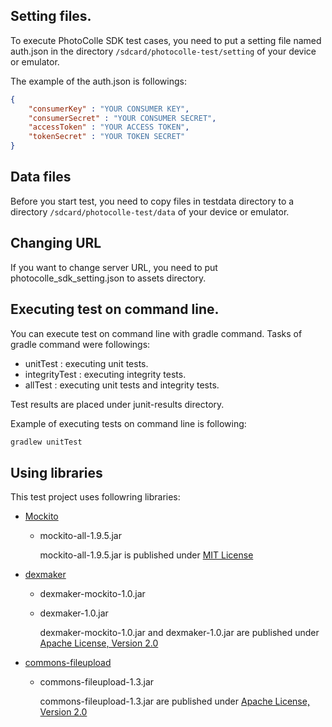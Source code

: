 ## Setting files.

To execute PhotoColle SDK test cases, you need to put a setting file
named auth.json in the directory ```/sdcard/photocolle-test/setting```
of your device or emulator.

The example of the auth.json is followings:

```json
{
    "consumerKey" : "YOUR CONSUMER KEY",
    "consumerSecret" : "YOUR CONSUMER SECRET",
    "accessToken" : "YOUR ACCESS TOKEN",
    "tokenSecret" : "YOUR TOKEN SECRET"
}
```

## Data files

Before you start test, you need to copy files in testdata directory to
a directory ```/sdcard/photocolle-test/data``` of your device or emulator.

## Changing URL

If you want to change server URL, you need to put
photocolle_sdk_setting.json to assets directory.

## Executing test on command line.

You can execute test on command line with gradle command. Tasks of gradle
command were followings:

  * unitTest : executing unit tests.
  * integrityTest : executing integrity tests.
  * allTest : executing unit tests and integrity tests.

Test results are placed under junit-results directory.

Example of executing tests on command line is following:

```sh
gradlew unitTest
```

## Using libraries

This test project uses followring libraries:

  * [Mockito](https://code.google.com/p/mockito/)
    * mockito-all-1.9.5.jar

      mockito-all-1.9.5.jar is published under
      [MIT License](http://opensource.org/licenses/mit-license.php)

  * [dexmaker](https://code.google.com/p/dexmaker/)
    * dexmaker-mockito-1.0.jar
    * dexmaker-1.0.jar

      dexmaker-mockito-1.0.jar and dexmaker-1.0.jar are published under
      [Apache License, Version 2.0](http://www.apache.org/licenses/LICENSE-2.0)

  * [commons-fileupload](http://commons.apache.org/proper/commons-fileupload/index.html)
    * commons-fileupload-1.3.jar

      commons-fileupload-1.3.jar are published under
      [Apache License, Version 2.0](http://www.apache.org/licenses/LICENSE-2.0)

